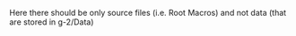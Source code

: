 Here there should be only source files (i.e. Root Macros) and not data (that are stored in g-2/Data)
